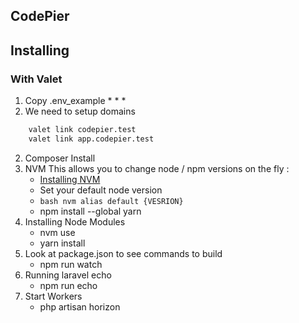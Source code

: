 ## CodePier


## Installing


### With Valet

1. Copy .env_example
    * 
    *
    *
1. We need to setup domains
```bash
    valet link codepier.test
    valet link app.codepier.test
```
2. Composer Install
3. NVM
This allows you to change node / npm versions on the fly :
   * [Installing NVM](https://github.com/creationix/nvm)
   * Set your default node version
   * ```bash nvm alias default {VESRION}```
   * npm install --global yarn
4. Installing Node Modules
    * nvm use
    * yarn install
5. Look at package.json to see commands to build
    * npm run watch 
6. Running laravel echo
    * npm run echo
7. Start Workers
    * php artisan horizon
